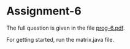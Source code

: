 # Assignment-6

The full question is given in the file [prog-6.pdf].

[prog-6.pdf]: https://github.com/ocimakamboj/DSA/blob/master/prog-6/prog-6.pdf

For getting started, run the matrix.java file.
